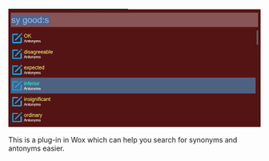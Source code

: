 ![](image/demo.png)

This is a plug-in in Wox which can help you search for synonyms and antonyms easier.